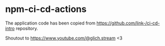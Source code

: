 # npm-ci-cd-actions

The application code has been copied from https://github.com/link-/ci-cd-intro repository.

Shoutout to https://www.youtube.com/@glich.stream <3
